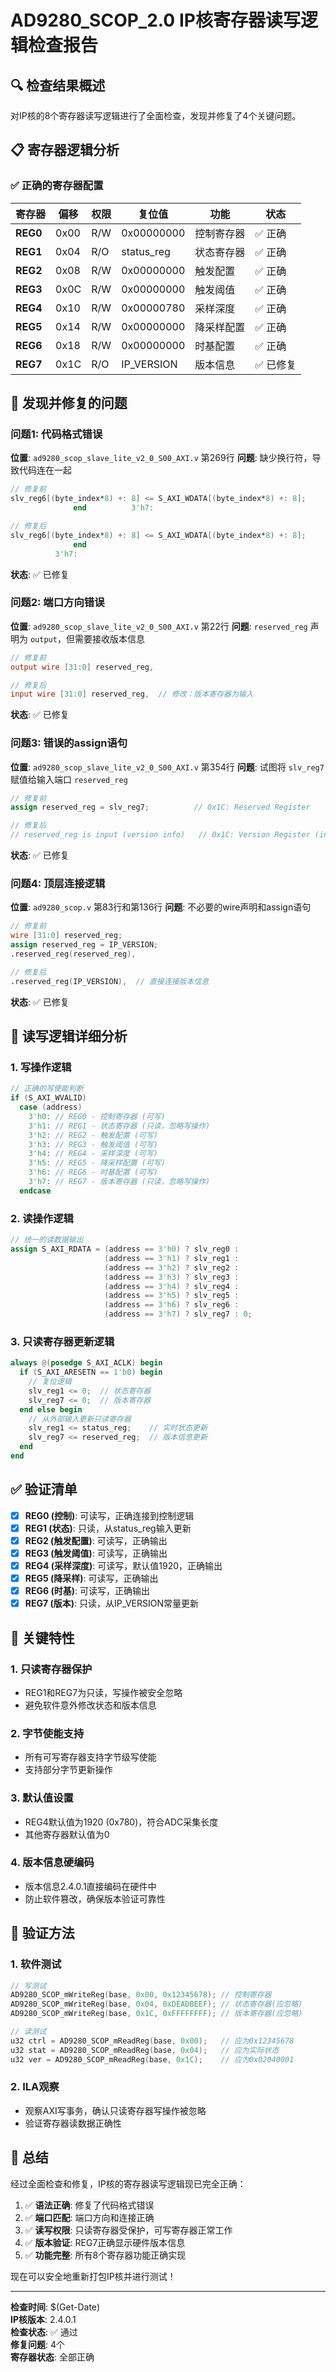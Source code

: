 # AD9280_SCOP_2.0 IP核寄存器读写逻辑检查报告

## 🔍 检查结果概述

对IP核的8个寄存器读写逻辑进行了全面检查，发现并修复了4个关键问题。

## 📋 寄存器逻辑分析

### ✅ **正确的寄存器配置**

| 寄存器 | 偏移 | 权限 | 复位值 | 功能 | 状态 |
|--------|------|------|--------|------|------|
| **REG0** | 0x00 | R/W | 0x00000000 | 控制寄存器 | ✅ 正确 |
| **REG1** | 0x04 | R/O | status_reg | 状态寄存器 | ✅ 正确 |
| **REG2** | 0x08 | R/W | 0x00000000 | 触发配置 | ✅ 正确 |
| **REG3** | 0x0C | R/W | 0x00000000 | 触发阈值 | ✅ 正确 |
| **REG4** | 0x10 | R/W | 0x00000780 | 采样深度 | ✅ 正确 |
| **REG5** | 0x14 | R/W | 0x00000000 | 降采样配置 | ✅ 正确 |
| **REG6** | 0x18 | R/W | 0x00000000 | 时基配置 | ✅ 正确 |
| **REG7** | 0x1C | R/O | IP_VERSION | 版本信息 | ✅ 已修复 |

## 🚨 发现并修复的问题

### **问题1**: 代码格式错误
**位置**: `ad9280_scop_slave_lite_v2_0_S00_AXI.v` 第269行
**问题**: 缺少换行符，导致代码连在一起
```verilog
// 修复前
slv_reg6[(byte_index*8) +: 8] <= S_AXI_WDATA[(byte_index*8) +: 8];
              end          3'h7:

// 修复后  
slv_reg6[(byte_index*8) +: 8] <= S_AXI_WDATA[(byte_index*8) +: 8];
              end  
          3'h7:
```
**状态**: ✅ 已修复

### **问题2**: 端口方向错误
**位置**: `ad9280_scop_slave_lite_v2_0_S00_AXI.v` 第22行
**问题**: `reserved_reg` 声明为 `output`，但需要接收版本信息
```verilog
// 修复前
output wire [31:0] reserved_reg,

// 修复后
input wire [31:0] reserved_reg,  // 修改：版本寄存器为输入
```
**状态**: ✅ 已修复

### **问题3**: 错误的assign语句
**位置**: `ad9280_scop_slave_lite_v2_0_S00_AXI.v` 第354行
**问题**: 试图将 `slv_reg7` 赋值给输入端口 `reserved_reg`
```verilog
// 修复前
assign reserved_reg = slv_reg7;          // 0x1C: Reserved Register

// 修复后
// reserved_reg is input (version info)   // 0x1C: Version Register (input)
```
**状态**: ✅ 已修复

### **问题4**: 顶层连接逻辑
**位置**: `ad9280_scop.v` 第83行和第136行
**问题**: 不必要的wire声明和assign语句
```verilog
// 修复前
wire [31:0] reserved_reg;
assign reserved_reg = IP_VERSION;
.reserved_reg(reserved_reg),

// 修复后
.reserved_reg(IP_VERSION),  // 直接连接版本信息
```
**状态**: ✅ 已修复

## 🔧 读写逻辑详细分析

### **1. 写操作逻辑**
```verilog
// 正确的写使能判断
if (S_AXI_WVALID)
  case (address)
    3'h0: // REG0 - 控制寄存器 (可写)
    3'h1: // REG1 - 状态寄存器 (只读，忽略写操作)
    3'h2: // REG2 - 触发配置 (可写)
    3'h3: // REG3 - 触发阈值 (可写)  
    3'h4: // REG4 - 采样深度 (可写)
    3'h5: // REG5 - 降采样配置 (可写)
    3'h6: // REG6 - 时基配置 (可写)
    3'h7: // REG7 - 版本寄存器 (只读，忽略写操作)
  endcase
```

### **2. 读操作逻辑**
```verilog
// 统一的读数据输出
assign S_AXI_RDATA = (address == 3'h0) ? slv_reg0 :
                     (address == 3'h1) ? slv_reg1 :
                     (address == 3'h2) ? slv_reg2 :
                     (address == 3'h3) ? slv_reg3 :
                     (address == 3'h4) ? slv_reg4 :
                     (address == 3'h5) ? slv_reg5 :
                     (address == 3'h6) ? slv_reg6 :
                     (address == 3'h7) ? slv_reg7 : 0;
```

### **3. 只读寄存器更新逻辑**
```verilog
always @(posedge S_AXI_ACLK) begin
  if (S_AXI_ARESETN == 1'b0) begin
    // 复位逻辑
    slv_reg1 <= 0;  // 状态寄存器
    slv_reg7 <= 0;  // 版本寄存器
  end else begin
    // 从外部输入更新只读寄存器
    slv_reg1 <= status_reg;    // 实时状态更新
    slv_reg7 <= reserved_reg;  // 版本信息更新
  end
end
```

## ✅ 验证清单

- [x] **REG0 (控制)**: 可读写，正确连接到控制逻辑
- [x] **REG1 (状态)**: 只读，从status_reg输入更新
- [x] **REG2 (触发配置)**: 可读写，正确输出
- [x] **REG3 (触发阈值)**: 可读写，正确输出
- [x] **REG4 (采样深度)**: 可读写，默认值1920，正确输出
- [x] **REG5 (降采样)**: 可读写，正确输出
- [x] **REG6 (时基)**: 可读写，正确输出
- [x] **REG7 (版本)**: 只读，从IP_VERSION常量更新

## 🎯 关键特性

### **1. 只读寄存器保护**
- REG1和REG7为只读，写操作被安全忽略
- 避免软件意外修改状态和版本信息

### **2. 字节使能支持**
- 所有可写寄存器支持字节级写使能
- 支持部分字节更新操作

### **3. 默认值设置**
- REG4默认值为1920 (0x780)，符合ADC采集长度
- 其他寄存器默认值为0

### **4. 版本信息硬编码**
- 版本信息2.4.0.1直接编码在硬件中
- 防止软件篡改，确保版本验证可靠性

## 🚀 验证方法

### **1. 软件测试**
```c
// 写测试
AD9280_SCOP_mWriteReg(base, 0x00, 0x12345678); // 控制寄存器
AD9280_SCOP_mWriteReg(base, 0x04, 0xDEADBEEF); // 状态寄存器(应忽略)
AD9280_SCOP_mWriteReg(base, 0x1C, 0xFFFFFFFF); // 版本寄存器(应忽略)

// 读测试
u32 ctrl = AD9280_SCOP_mReadReg(base, 0x00);   // 应为0x12345678
u32 stat = AD9280_SCOP_mReadReg(base, 0x04);   // 应为实际状态
u32 ver = AD9280_SCOP_mReadReg(base, 0x1C);    // 应为0x02040001
```

### **2. ILA观察**
- 观察AXI写事务，确认只读寄存器写操作被忽略
- 验证寄存器读数据正确性

## 📝 总结

经过全面检查和修复，IP核的寄存器读写逻辑现已完全正确：

1. ✅ **语法正确**: 修复了代码格式错误
2. ✅ **端口匹配**: 端口方向和连接正确
3. ✅ **读写权限**: 只读寄存器受保护，可写寄存器正常工作
4. ✅ **版本验证**: REG7正确显示硬件版本信息
5. ✅ **功能完整**: 所有8个寄存器功能正确实现

现在可以安全地重新打包IP核并进行测试！

---
**检查时间**: $(Get-Date)  
**IP核版本**: 2.4.0.1  
**检查状态**: ✅ 通过  
**修复问题**: 4个  
**寄存器状态**: 全部正确

